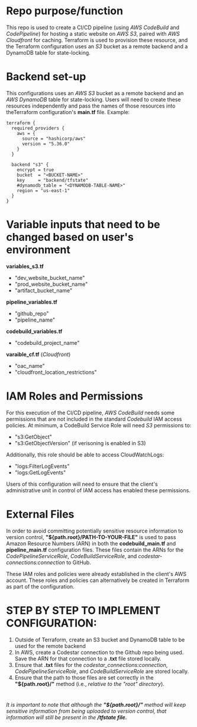# Repo purpose/function

This repo is used to create a CI/CD pipeline (using _AWS CodeBuild_ and _CodePipeline_) for hosting a static website on _AWS S3_, paired with _AWS Cloudfront_ for caching. Terraform is used to provision these resource, and the Terraform configuration uses an _S3_ bucket as a remote backend and a DynamoDB table for state-locking.

# Backend set-up

This configurations uses an _AWS S3_ bucket as a remote backend and an _AWS DynamoDB_ table for state-locking. Users will need to create these resources independently and pass the names of those resources into theTerraform configuration's **main.tf** file. Example:

    terraform {
      required_providers {
        aws = {
          source = "hashicorp/aws"
          version = "5.36.0"
        }
      }
      
      backend "s3" {
        encrypt = true
        bucket  = "<BUCKET-NAME>"
        key     = "backend/tfstate"
        #dynamodb_table = "<DYNAMODB-TABLE-NAME>"
        region = "us-east-1"
      }
    }


# Variable inputs that need to be changed based on user's environment

**variables_s3.tf**
* "dev_website_bucket_name"
* "prod_website_bucket_name"
* "artifact_bucket_name" 

**pipeline_variables.tf**
* "github_repo"
* "pipeline_name"

**codebuild_variables.tf**
* "codebuild_project_name" 

**varaible_cf.tf** (_Cloudfront_)
* "oac_name"
* "cloudfront_location_restrictions"

# IAM Roles and Permissions

For this execution of the CI/CD pipeline, _AWS CodeBuild_ needs some permissions that are not included in the standard _Codebuild_ IAM access policies. At minimum, a CodeBuild Service Role will need _S3_ permissions to:
* "s3:GetObject" 
* "s3:GetObjectVersion" (if verisoning is enabled in S3)

Additionally, this role should be able to access CloudWatchLogs:
* "logs:FilterLogEvents"
* "logs:GetLogEvents"

Users of this configuration will need to ensure that the client's administrative unit in control of IAM access has enabled these permissions. 

# External Files

In order to avoid committing potentially sensitive resource information to version control, **"${path.root}/PATH-TO-YOUR-FILE"** is used to pass Amazon Resource Numbers (ARN) in both the **codebuild_main.tf** and **pipeline_main.tf** configuration files. These files contain the ARNs for the _CodePipelineServiceRole_, _CodeBuildServiceRole_, and _codestar-connections:connection_ to GitHub.

These IAM roles and policies were already established in the client's AWS account. These roles and policies can alternatively be created in Terraform as part of the configuration.

# STEP BY STEP TO IMPLEMENT CONFIGURATION: 
1. Outside of Terraform, create an S3 bucket and DynamoDB table to be used for the remote backend
2. In AWS, create a Codestar connection to the Github repo being used. Save the ARN for that connection to a **.txt** file stored locally.
4. Ensure that **.txt** files for the _codestar_connections:connection_, _CodePipelineServiceRole_, and _CodeBuildServiceRole_ are stored locally.
5. Ensure that the path to those files are set correctly in the **"${path.root}/"** method (i.e., _relative to the "root" directory_).



# 
*_It is important to note that although the **"${path.root}/"** method will keep sensitive information from being uploaded to version control, that information will still be present in the **/tfstate file.**_*


